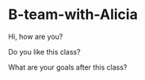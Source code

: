 # B-team-with-Alicia

Hi, how are you?

Do you like this class?

What are your goals after this class?
